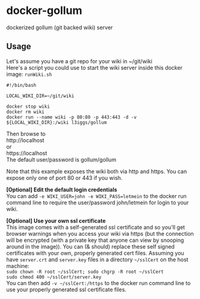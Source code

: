 # docker-gollum
dockerized gollum (git backed wiki) server

## Usage
Let's assume you have a git repo for your wiki in ~/git/wiki  
Here's a script you could use to start the wiki server inside this docker image: `runWiki.sh`


```
#!/bin/bash

LOCAL_WIKI_DIR=~/git/wiki

docker stop wiki
docker rm wiki
docker run --name wiki -p 80:80 -p 443:443 -d -v ${LOCAL_WIKI_DIR}:/wiki l3iggs/gollum
```
Then browse to  
http://localhost  
or  
https://localhost  
The default user/password is gollum/gollum

Note that this example exposes the wiki both via http and https. You can expose only one of port 80 or 443 if you wish.

**[Optional] Edit the default login credentials**  
You can add `-e WIKI_USER=john -e WIKI_PASS=letmein` to the docker run command line to require the user/password john/letmein for login to your wiki.

**[Optional] Use your own ssl certificate**  
This image comes with a self-generated ssl certificate and so you'll get browser warnings when you access your wiki via https (but the connection will be encrypted (with a private key that anyone can view by snooping around in the image)). You can (& should) replace these self signed certificates with your own, properly generated cert files.
Assuming you have `server.crt` and `server.key` files in a directory `~/sslCert` on the host machine:   
`sudo chown -R root ~/sslCert; sudo chgrp -R root ~/sslCert`  
`sudo chmod 400 ~/sslCert/server.key`   
You can then add `-v ~/sslCert:/https` to the docker run command line to use your properly generated ssl certificate files.

